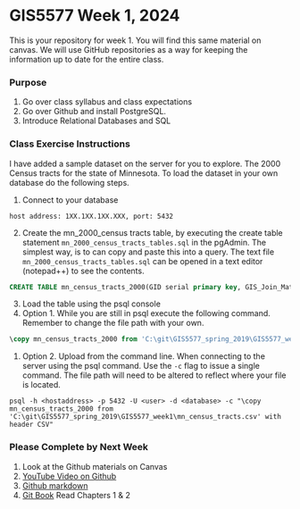 # GIS5577 Week 1, 2024

This is your repository for week 1. You will find this same material on canvas. We will use GitHub repositories as a way for keeping the information up to date for the entire class.

### Purpose
1. Go over class syllabus and class expectations
1. Go over Github and install PostgreSQL.
1. Introduce Relational Databases and SQL

### Class Exercise Instructions
I have added a sample dataset on the server for you to explore. The 2000 Census tracts for the state of Minnesota.
To load the dataset in your own database do the following steps.

1. Connect to your database

```
host address: 1XX.1XX.1XX.XXX, port: 5432
```

2. Create the mn_2000_census tracts table, by executing the create table statement ```mn_2000_census_tracts_tables.sql``` in the pgAdmin. The simplest way, is to can copy and paste this into a query. The text file ```mn_2000_census_tracts_tables.sql``` can be opened in a text editor (notepad++) to see the contents.

```SQL
CREATE TABLE mn_census_tracts_2000(GID serial primary key, GIS_Join_Match_Code text,...);
```

3. Load the table using the psql console
  1. Option 1. While you are still in psql execute the following command. Remember to change the file path with your own.
  
  ```SQL
  \copy mn_census_tracts_2000 from 'C:\git\GIS5577_spring_2019\GIS5577_week1\mn_census_tracts.csv' with header CSV;
  ```
  1. Option 2. Upload from the command line. When connecting to the server using 
  the psql command. Use the ```-c``` flag to issue a single command. The file path will need to be altered to reflect where your file is located.
  
  ```
  psql -h <hostaddress> -p 5432 -U <user> -d <database> -c "\copy mn_census_tracts_2000 from 'C:\git\GIS5577_spring_2019\GIS5577_week1\mn_census_tracts.csv' with header CSV"
  ```


### Please Complete by Next Week
1. Look at the Github materials on Canvas
  1. [YouTube Video on Github](https://youtu.be/BKr8lbx3uFY)
  1. [Github markdown](https://github.com/adam-p/markdown-here/wiki/Markdown-Cheatsheet) 
  1. [Git Book](https://git-scm.com/book/en/v2) Read Chapters 1 & 2
  
